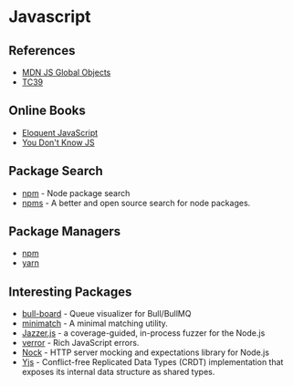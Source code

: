 # Javascript

## References

- [MDN JS Global Objects](https://developer.mozilla.org/en-US/docs/Web/JavaScript/Reference/Global_Objects)
- [TC39 ](https://www.ecma-international.org/technical-committees/tc39/?tab=general)

## Online Books

- [Eloquent JavaScript](https://eloquentjavascript.net/)
- [You Don't Know JS](https://github.com/getify/You-Dont-Know-JS/blob/1st-ed/README.md)

## Package Search

- [npm](https://www.npmjs.com/) - Node package search
- [npms](https://npms.io/) - A better and open source search for node packages.

## Package Managers

- [npm](https://docs.npmjs.com/)
- [yarn](https://yarnpkg.com/)

## Interesting Packages

- [bull-board](https://github.com/felixmosh/bull-board) - Queue visualizer for Bull/BullMQ
- [minimatch](https://github.com/isaacs/minimatch) - A minimal matching utility.
- [Jazzer.js](https://github.com/CodeIntelligenceTesting/jazzer.js) - a coverage-guided, in-process fuzzer for the Node.js
- [verror](https://github.com/TritonDataCenter/node-verror) - Rich JavaScript errors.
- [Nock](https://github.com/nock/nock) - HTTP server mocking and expectations library for Node.js
- [Yjs](https://github.com/yjs/yjs) - Conflict-free Replicated Data Types (CRDT) implementation that exposes its internal data structure as shared types.
